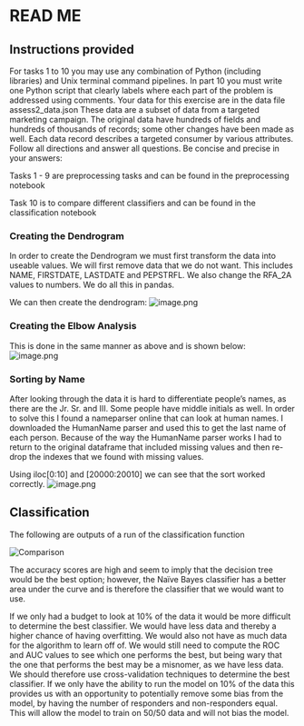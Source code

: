 
# READ ME

## Instructions provided
For tasks 1 to 10 you may use any combination of Python (including libraries) and Unix terminal
command pipelines.
In part 10 you must write one Python script that clearly labels where each part of the problem is
addressed using comments. 
Your data for this exercise are in the data file assess2_data.json
These data are a subset of data from a targeted marketing campaign. The original data have hundreds
of fields and hundreds of thousands of records; some other changes have been made as well. Each
data record describes a targeted consumer by various attributes.
Follow all directions and answer all questions. Be concise and precise in your answers:

Tasks 1 - 9 are preprocessing tasks and can be found in the preprocessing notebook

Task 10 is to compare different classifiers and can be found in the classification notebook

### Creating the Dendrogram
In order to create the Dendrogram we must first transform the data into useable values. We will first remove data that we do not want. This includes NAME, FIRSTDATE, LASTDATE and PEPSTRFL. We also change the RFA_2A values to numbers. We do all this in pandas. 
 
We can then create the dendrogram:
![image.png](attachment:image.png)

### Creating the Elbow Analysis
This is done in the same manner as above and is shown below:
![image.png](attachment:image.png)

### Sorting by Name
After looking through the data it is hard to differentiate people’s names, as there are the Jr. Sr. and III. Some people have middle initials as well. In order to solve this I found a nameparser online that can look at human names. I downloaded the HumanName parser and used this to get the last name of each person. Because of the way the HumanName parser works I had to return to the original dataframe that included missing values and then re-drop the indexes that we found with missing values.

Using iloc[0:10] and [20000:20010] we can see that the sort worked correctly. 
![image.png](attachment:image.png)


## Classification
The following are outputs of a run of the classification function

![Comparison](/viz/comparison_graphs.png)

The accuracy scores are high and seem to imply that the decision tree would be the best option; however, the Naïve Bayes classifier has a better area under the curve and is therefore the classifier that we would want to use. 

If we only had a budget to look at 10% of the data it would be more difficult to determine the best classifier. We would have less data and thereby a higher chance of having overfitting. We would also not have as much data for the algorithm to learn off of. We would still need to compute the ROC and AUC values to see which one performs the best, but being wary that the one that performs the best may be a misnomer, as we have less data. We should therefore use cross-validation techniques to determine the best classifier. If we only have the ability to run the model on 10% of the data this provides us with an opportunity to potentially remove some bias from the model, by having the number of responders and non-responders equal. This will allow the model to train on 50/50 data and will not bias the model. 
